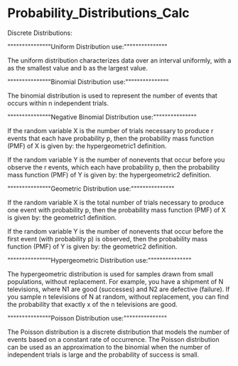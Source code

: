 # Probability_Distributions_Calc

Discrete Distributions:

"""""""""""""""Uniform Distribution use:"""""""""""""""

The uniform distribution characterizes data over an interval uniformly, with a as the smallest value and b as the largest value.


"""""""""""""""Binomial Distribution use:"""""""""""""""

The binomial distribution is used to represent the number of events that occurs within n independent trials.


"""""""""""""""Negative Binomial Distribution use:"""""""""""""""

If the random variable X is the number of trials necessary to produce r events that each have probability p, then the probability mass function (PMF) of X is given by: the hypergeometric1 definition.

If the random variable Y is the number of nonevents that occur before you observe the r events, which each have probability p, then the probability mass function (PMF) of Y is given by: the hypergeometric2 definition.


"""""""""""""""Geometric Distribution use:"""""""""""""""

If the random variable X is the total number of trials necessary to produce one event with probability p, then the probability mass function (PMF) of X is given by: the geometric1 definition.

If the random variable Y is the number of nonevents that occur before the first event (with probability p) is observed, then the probability mass function (PMF) of Y is given by: the geometric2 definition.


"""""""""""""""Hypergeometric Distribution use:"""""""""""""""

The hypergeometric distribution is used for samples drawn from small populations, without replacement. 
For example, you have a shipment of N televisions, where N1 are good (successes) and N2 are defective (failure). If you sample n televisions of N at random, without replacement, you can find the probability that exactly x of the n televisions are good.

"""""""""""""""Poisson Distribution use:"""""""""""""""

The Poisson distribution is a discrete distribution that models the number of events based on a constant rate of occurrence. The Poisson distribution can be used as an approximation to the binomial when the number of independent trials is large and the probability of success is small.
